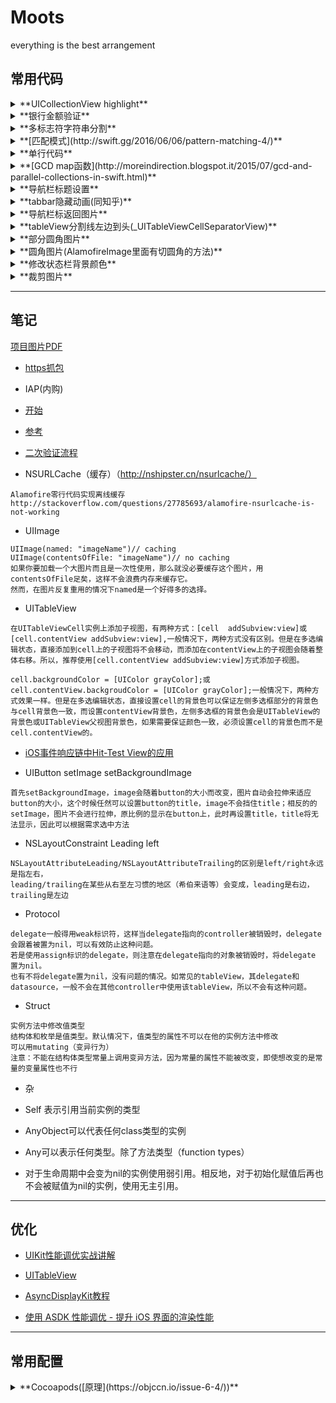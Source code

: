 # Moots
everything is the best arrangement

## 常用代码

<details>
<summary>
  **UICollectionView highlight**
</summary>
```swift
// 方法一
func collectionView(_ collectionView: UICollectionView, willDisplay cell: UICollectionViewCell, forItemAt indexPath: IndexPath) {
        cell.backgroundColor = .white

        let backgroundView = UIView(frame: cell.frame)
        backgroundView.backgroundColor = UIColor(white: 0.9, alpha: 1)
        cell.selectedBackgroundView = backgroundView
}

func collectionView(_ collectionView: UICollectionView, didSelectItemAt indexPath: IndexPath) {
     collectionView.deselectItem(at: indexPath, animated: true)
}

// 方法二(有延时)
func collectionView(_ collectionView: UICollectionView, didHighlightItemAt indexPath: IndexPath) {
        let cell = collectionView.cellForItem(at: indexPath)
        cell?.contentView.backgroundColor = UIColor(white: 0.9, alpha: 1)
}

func collectionView(_ collectionView: UICollectionView, didUnhighlightItemAt indexPath: IndexPath) {
        let cell = collectionView.cellForItem(at: indexPath)
        cell?.contentView.backgroundColor = nil
}
```
</details>



<details>
<summary>
  **泛型约束**
</summary>
```swift
protocol ArrayPresenter {
    associatedtype ViewType: UIScrollView
    var listView: ViewType! { set get }
}

func loadMore<T: UIScrollView>(listView: T, indexPath: NSIndexPath) where T: YourProtocol {

}
```
</details>

<details>
<summary>
**银行金额验证**
</summary>

```swift
extension String {
    func enteredCorrectly() -> Bool {
        if length == 0 {
            return false
        }
        let scan = NSScanner(string: self)
        let isNotZero = Double(self) > 0
        if isNotZero {
            if containsString(".") {
                if let rangeOfZero = rangeOfString(".", options: .BackwardsSearch) {
                    let suffix = String(characters.suffixFrom(rangeOfZero.endIndex))
                    if suffix.length > 2 {
                        showAlert(controller, message: "您输入的金额有误")
                        return false
                    }
                }
                var float: Float = 0
                guard !(scan.scanFloat(&float) && scan.atEnd) else { return true }
            } else {
                var int: Int64 = 0
                guard !(scan.scanLongLong(&int) && scan.atEnd) else { return true }
            }
        }
        return false
    }
}
```
</details>


<details>
<summary>
  **多标志符字符串分割**
</summary>

```swift
let text = "abc,vfr.yyuu"
let set = CharacterSet(charactersIn: ",.")
print(text.components(separatedBy: set)) // ["abc", "vfr", "yyuu"]
```
</details>

<details>
<summary>
  **[匹配模式](http://swift.gg/2016/06/06/pattern-matching-4/)**
</summary>

```swift
let age = 19
if 18...25 ~= age {
    print("条件满足")
}
同
if age >= 18 && age <= 25 {
    print("条件满足")
}
同
if case 18...25 = age {
    print("条件满足")
}
```

</details>

<details>
<summary>
  **单行代码**
</summary>
    
```swift
let arr = (1...1024).map{ $0 * 2 }


let n = (1...1024).reduce(0,combine: +)


let words = ["Swift","iOS","cocoa","OSX","tvOS"]
let tweet = "This is an example tweet larking about Swift"
let valid = !words.filter({ tweet.containsString($0) }).isEmpty
valid //true
let valid2 = words.contains(tweet.containsString)
valid2 //true


// 埃拉托斯特尼筛法
var n = 102
var primes = Set(2...n)
var sameprimes = Set(2...n)
let aa = sameprimes.subtract(Set(2...Int(sqrt(Double(n))))
    .flatMap{(2 * $0).stride(through: n, by:$0)})
let bb = aa.sort()
// bb [2, 3, 5, 7, 11, 13, 17, 19, 23, 29, 31, 37, 41, 43, 47, 53, 59, 61, 67, 71, 73, 79, 83, 89, 97, 101]


let arr = [82, 58, 76, 49, 88, 90]
let retulst = data.reduce(([], [])) {
    $1 < 60 ? ($0.0 + [$1], $0.1) : ($0.0, $0.1 + [$1])
}
// retulst ([58, 49], [82, 76, 88, 90])
```
</details>


<details>
<summary>
  **[GCD map函数](http://moreindirection.blogspot.it/2015/07/gcd-and-parallel-collections-in-swift.html)**
</summary>
    
```swift
extension Array {
    public func pmap(transform: (Element -> Element)) -> [Element] {
        guard !self.isEmpty else {
            return []
        }

        var result: [(Int, [Element])] = []

        let group = dispatch_group_create()
        let lock = dispatch_queue_create("pmap queue for result", DISPATCH_QUEUE_SERIAL)

        let step: Int = max(1, self.count / NSProcessInfo.processInfo().activeProcessorCount) // step can never be 0

        for var stepIndex = 0; stepIndex * step < self.count; stepIndex += 1 {
            let capturedStepIndex = stepIndex

            var stepResult: [Element] = []
            dispatch_group_async(group, dispatch_get_global_queue(DISPATCH_QUEUE_PRIORITY_DEFAULT, 0)) {
                for i in (capturedStepIndex * step)..<((capturedStepIndex + 1) * step) {
                    if i < self.count {
                        let mappedElement = transform(self[i])
                        stepResult += [mappedElement]
                    }
                }

                dispatch_group_async(group, lock) {
                    result += [(capturedStepIndex, stepResult)]
                }
            }
        }

        dispatch_group_wait(group, DISPATCH_TIME_FOREVER)

        return result.sort { $0.0 < $1.0 }.flatMap { $0.1 }
    }
}

extension Array {
    public func pfilter(includeElement: Element -> Bool) -> [Element] {
        guard !self.isEmpty else {
            return []
        }

        var result: [(Int, [Element])] = []

        let group = dispatch_group_create()
        let lock = dispatch_queue_create("pmap queue for result", DISPATCH_QUEUE_SERIAL)

        let step: Int = max(1, self.count / NSProcessInfo.processInfo().activeProcessorCount) // step can never be 0

        for var stepIndex = 0; stepIndex * step < self.count; stepIndex += 1 {
            let capturedStepIndex = stepIndex

            var stepResult: [Element] = []
            dispatch_group_async(group, dispatch_get_global_queue(DISPATCH_QUEUE_PRIORITY_DEFAULT, 0)) {
                for i in (capturedStepIndex * step)..<((capturedStepIndex + 1) * step) {
                    if i < self.count && includeElement(self[i]) {
                        stepResult += [self[i]]
                    }
                }

                dispatch_group_async(group, lock) {
                    result += [(capturedStepIndex, stepResult)]
                }
            }
        }

        dispatch_group_wait(group, DISPATCH_TIME_FOREVER)

        return result.sort { $0.0 < $1.0 }.flatMap { $0.1 }
    }
}
```
</details>


<details>
<summary>
  **导航栏标题设置**
</summary>
    
```swift
// 需要tabBarItem的title与导航栏title不一致,如下设置navigationbar的titile
navigationItem.title = "示例"
注意: 直接 title = "示例" 在tabbar切换时tabBarItem的title会变成设置
```
</details>


<details>
<summary>
  **tabbar隐藏动画(同知乎)**
</summary>

```swift
func setTabBarVisible(visible: Bool, animated: Bool) {

//* This cannot be called before viewDidLayoutSubviews(), because the frame is not set before this time

// bail if the current state matches the desired state
if tabBarIsVisible == visible { return }

// get a frame calculation ready
let frame = tabBarController?.tabBar.frame
let height = frame?.size.height
let offsetY = (visible ? -height! : height)

// zero duration means no animation
let duration: NSTimeInterval = (animated ? 0.3 : 0.0)

//  animate the tabBar
if let rect = frame {
UIView.animateWithDuration(duration) {
self.tabBarController?.tabBar.frame = CGRectOffset(rect, 0, offsetY!)
return
}
}
}

var tabBarIsVisible: Bool {
return tabBarController?.tabBar.frame.minY < view.frame.maxY
}
```
</details>


<details>
<summary>
  **导航栏标返回图片**
</summary>
```swift
navigationBar.backIndicatorTransitionMaskImage = R.image.ic_nav_back()
navigationBar.backIndicatorImage = R.image.ic_nav_back()
```
</details>


<details>
<summary>
  **tableView分割线左边到头(_UITableViewCellSeparatorView)**
</summary>
```swift
//写在viewDidLoad
if tableView.respondsToSelector(Selector("setSeparatorInset:")) {
    tableView.separatorInset = UIEdgeInsetsZero
}
if tableView.respondsToSelector(Selector("setLayoutMargins:")) {
    tableView.layoutMargins = UIEdgeInsetsZero
}

//写在 willDisplayCell
if cell.respondsToSelector(Selector("setSeparatorInset:")) {
    cell.separatorInset = UIEdgeInsetsZero
}
if cell.respondsToSelector(Selector("setLayoutMargins:")) {
    cell.layoutMargins = UIEdgeInsetsZero
}

override func layoutSubviews() {
super.layoutSubviews()
separatorInset = UIEdgeInsetsZero
preservesSuperviewLayoutMargins = false
layoutMargins = UIEdgeInsetsZero
}
```
</details>


<details>
<summary>
  **虚线**
</summary>
```swift
func drawDottedLine(lineView: UIView, offset: CGPoint) {
    let shapeLayer = CAShapeLayer()
    shapeLayer.bounds = lineView.bounds
    shapeLayer.position = lineView.layer.position
    shapeLayer.fillColor = nil
    shapeLayer.strokeColor = MOOTS_LINE_GRAY.CGColor
    shapeLayer.lineWidth = 0.5
    shapeLayer.lineJoin = kCALineJoinRound
    // 4=线的宽度 1=每条线的间距
    shapeLayer.lineDashPattern = [NSNumber(int: 4), NSNumber(int: 1)]
    let path = CGPathCreateMutable()
    CGPathMoveToPoint(path, nil, offset.x, offset.y)
    CGPathAddLineToPoint(path, nil, CGRectGetWidth(lineView.frame) - offset.x, offset.y)
    shapeLayer.path = path
    lineView.layer.addSublayer(shapeLayer)
}
```
</details>



<details>
<summary>
  **部分圆角图片**
</summary>
```swift
func cornerImage(frame: CGRect, image: UIImage, Radii: CGSize) -> UIImageView {
    let imageView = UIImageView(image: image)
    imageView.frame = frame
    let bezierPath = UIBezierPath(roundedRect: imageView.bounds, byRoundingCorners: [.TopLeft, .TopRight], cornerRadii: Radii)
    let shapeLayer = CAShapeLayer()
    shapeLayer.path = bezierPath.CGPath
    imageView.layer.mask = shapeLayer
    return imageView
}
```
</details>



<details>
<summary>
  **圆角图片(AlamofireImage里面有切圆角的方法)**
</summary>
```
extension UIImageView {

    func kt_addCorner(radius radius: CGFloat) {
        self.image = self.image?.kt_drawRectWithRoundedCorner(radius: radius, self.bounds.size)
    }
}

extension UIImage {
    func kt_drawRectWithRoundedCorner(radius radius: CGFloat, _ sizetoFit: CGSize) -> UIImage {
        let rect = CGRect(origin: CGPoint(x: 0, y: 0), size: sizetoFit)

        UIGraphicsBeginImageContextWithOptions(rect.size, false, UIScreen.mainScreen().scale)
        CGContextAddPath(UIGraphicsGetCurrentContext(),
            UIBezierPath(roundedRect: rect, byRoundingCorners: UIRectCorner.AllCorners,
                cornerRadii: CGSize(width: radius, height: radius)).CGPath)
        CGContextClip(UIGraphicsGetCurrentContext())

        self.drawInRect(rect)
        CGContextDrawPath(UIGraphicsGetCurrentContext(), .FillStroke)
        let output = UIGraphicsGetImageFromCurrentImageContext()
        UIGraphicsEndImageContext()

        return output
    }
}
```
</details>


<details>
<summary>
  **通过字符串构建类**
</summary>
```swift
extension String {
    func fromClassName() -> NSObject {
        let className = NSBundle.mainBundle().infoDictionary!["CFBundleName"] as! String + "." + self
        let aClass = NSClassFromString(className) as! UIViewController.Type
        return aClass.init()
    }
}

extension NSObject {
    class func fromClassName(className: String) -> NSObject {
        let className = NSBundle.mainBundle().infoDictionary!["CFBundleName"] as! String + "." + className
        let aClass = NSClassFromString(className) as! UIViewController.Type
        return aClass.init()
    }
}
```
</details>



<details>
<summary>
  **修改状态栏背景颜色**
</summary>
```swift
func setStatusBarBackgroundColor(color: UIColor) {
    guard  let statusBar = UIApplication.sharedApplication().valueForKey("statusBarWindow")?.valueForKey("statusBar") as? UIView else {
        return
    }
    statusBar.backgroundColor = color
}
swift3.0
    func setStatusBarBackgroundColor(color: UIColor) {
        let statusBarWindow = UIApplication.shared.value(forKey: "statusBarWindow") as? UIView
        guard  let statusBar = statusBarWindow?.value(forKey: "statusBar") as? UIView else {
            return
        }
        statusBar.backgroundColor = color
    }
```
</details>



<details>
<summary>
  **裁剪图片**
</summary>
```swift
extension UIImage {
    func cutOutImageWithRect(rect: CGRect) -> UIImage {

        guard let subImageRef = CGImageCreateWithImageInRect(CGImage, rect) else {
            return self
        }
        let smallBounds = CGRect(x: 0, y: 0, width: CGImageGetWidth(subImageRef), height: CGImageGetHeight(subImageRef))
        UIGraphicsBeginImageContext(smallBounds.size)
        let context = UIGraphicsGetCurrentContext()
        CGContextDrawImage(context, smallBounds, subImageRef)
        let smallImage = UIImage(CGImage: subImageRef)
        UIGraphicsEndImageContext()
        return smallImage
    }
}
```
</details>



<details>
<summary>
  **UIButton响应区域太小**
</summary>
```swift
extension UIButton {
    //处理button太小
    open override func hitTest(_ point: CGPoint, with event: UIEvent?) -> UIView? {
        // if the button is hidden/disabled/transparent it can't be hit
        if self.isHidden || !self.isUserInteractionEnabled || self.alpha < 0.01 { return nil }
        // increase the hit frame to be at least as big as `minimumHitArea`
        let buttonSize = bounds.size
        let widthToAdd = max(44 - buttonSize.width, 0)
        let heightToAdd = max(44 - buttonSize.height, 0)
        let largerFrame = bounds.insetBy(dx: -widthToAdd / 2, dy: -heightToAdd / 2)
        // perform hit test on larger frame
        return largerFrame.contains(point) ? self : nil
    }
}
```
</details>


---------------------------------------------------------------------------------------------------------------------



## 笔记

[项目图片PDF](http://get.ftqq.com/1370.get)

* [https抓包](http://simcai.com/2016/01/31/ios-http-https%E6%8A%93%E5%8C%85%E6%95%99%E7%A8%8B/)


* IAP(内购)

 * [开始](https://gold.xitu.io/entry/57e90645da2f600060dde55e)

 * [参考](http://yimouleng.com/2015/12/17/ios-AppStore/)

 * [二次验证流程](http://openfibers.github.io/blog/2015/02/28/in-app-purchase-walk-through/)

* NSURLCache（缓存）（http://nshipster.cn/nsurlcache/）
```
Alamofire零行代码实现离线缓存http://stackoverflow.com/questions/27785693/alamofire-nsurlcache-is-not-working
```


* UIImage
```
UIImage(named: "imageName")// caching 
UIImage(contentsOfFile: "imageName")// no caching 
如果你要加载一个大图片而且是一次性使用，那么就没必要缓存这个图片，用contentsOfFile足矣，这样不会浪费内存来缓存它。
然而，在图片反复重用的情况下named是一个好得多的选择。
```


* UITableView
```
在UITableViewCell实例上添加子视图，有两种方式：[cell  addSubview:view]或[cell.contentView addSubview:view],一般情况下，两种方式没有区别。但是在多选编辑状态，直接添加到cell上的子视图将不会移动，而添加在contentView上的子视图会随着整体右移。所以，推荐使用[cell.contentView addSubview:view]方式添加子视图。

cell.backgroundColor = [UIColor grayColor];或cell.contentView.backgroudColor = [UIColor grayColor];一般情况下，两种方式效果一样。但是在多选编辑状态，直接设置cell的背景色可以保证左侧多选框部分的背景色与cell背景色一致，而设置contentView背景色，左侧多选框的背景色会是UITableView的背景色或UITableView父视图背景色，如果需要保证颜色一致，必须设置cell的背景色而不是cell.contentView的。
```


* [iOS事件响应链中Hit-Test View的应用](http://www.jianshu.com/p/d8512dff2b3e)


* UIButton setImage setBackgroundImage
```
首先setBackgroundImage，image会随着button的大小而改变，图片自动会拉伸来适应button的大小，这个时候任然可以设置button的title，image不会挡住title；相反的的setImage，图片不会进行拉伸，原比例的显示在button上，此时再设置title，title将无法显示，因此可以根据需求选中方法
```


* NSLayoutConstraint Leading left
```
NSLayoutAttributeLeading/NSLayoutAttributeTrailing的区别是left/right永远是指左右，
leading/trailing在某些从右至左习惯的地区（希伯来语等）会变成，leading是右边，trailing是左边
```


* Protocol
```
delegate一般得用weak标识符，这样当delegate指向的controller被销毁时，delegate会跟着被置为nil，可以有效防止这种问题。
若是使用assign标识的delegate，则注意在delegate指向的对象被销毁时，将delegate 置为nil。
也有不将delegate置为nil，没有问题的情况。如常见的tableView，其delegate和datasource，一般不会在其他controller中使用该tableView，所以不会有这种问题。
```


* Struct
```
实例方法中修改值类型
结构体和枚举是值类型。默认情况下，值类型的属性不可以在他的实例方法中修改
可以用mutating（变异行为）
注意：不能在结构体类型常量上调用变异方法，因为常量的属性不能被改变，即使想改变的是常量的变量属性也不行
```

* 杂
 * Self 表示引用当前实例的类型

 * AnyObject可以代表任何class类型的实例

 * Any可以表示任何类型。除了方法类型（function types）

 * 对于生命周期中会变为nil的实例使用弱引用。相反地，对于初始化赋值后再也不会被赋值为nil的实例，使用无主引用。

---------------------------------------------------------------------------------------------------------------------



## 优化
* [UIKit性能调优实战讲解](http://www.jianshu.com/p/619cf14640f3)

* [UITableView](http://www.cocoachina.com/ios/20160115/15001.html)

* [AsyncDisplayKit教程](https://github.com/nixzhu/dev-blog/blob/master/2014-11-22-asyncdisplaykit-tutorial-achieving-60-fps-scrolling.md)

* [使用 ASDK 性能调优 - 提升 iOS 界面的渲染性能](https://github.com/Draveness/iOS-Source-Code-Analyze/blob/master/contents/AsyncDisplayKit/%E6%8F%90%E5%8D%87%20iOS%20%E7%95%8C%E9%9D%A2%E7%9A%84%E6%B8%B2%E6%9F%93%E6%80%A7%E8%83%BD%20.md)



---------------------------------------------------------------------------------------------------------------------



## 常用配置

<details>
<summary>
  **Cocoapods([原理](https://objccn.io/issue-6-4/))**
</summary>
```ruby
卸载当前版本
sudo gem uninstall cocoapods

下载旧版本
sudo gem install cocoapods -v 0.25.0
```
</details> 


<details>
<summary>
  **修改Xcode自动生成的文件注释来导出API文档**
</summary>
```
http://www.jianshu.com/p/d0c7d9040c93
open /Applications/Xcode.app/Contents/Developer/Platforms/iPhoneOS.platform/Developer/Library/Xcode/Templates/File\ Templates/Source
```
</details>


<details>
<summary>
  **删除多余模拟器**
</summary>
```
open /Library/Developer/CoreSimulator/Profiles/Runtimes
open /Users/你电脑的名字/Library/Developer/Xcode/iOS\ DeviceSupport
```
</details>


<details>
<summary>
  **修改swift文件**
</summary>
```
open /Applications/Xcode.app/Contents/Developer/Library/Xcode/Templates/File\ Templates/Source/Swift\ File.xctemplate

open /Applications/Xcode.app/Contents/Developer/Platforms/iPhoneOS.platform/Developer/Library/Xcode/Templates/File\ Templates/Source/Cocoa\ Touch\ Class.xctemplate/UIViewControllerSwift
```
</details>



---------------------------------------------------------------------------------------------------------------------



## 错误处理
1.The certificate used to sign "XXX" has either expired or has been revoked

* [解决方法](http://www.cnblogs.com/zzugyl/p/5555695.html)

* [然后](http://stackoverflow.com/questions/32730312/reason-no-suitable-image-found/32730393#32730393)



2.解决cocoapods diff: /../Podfile.lock: No such file or directory

* [解决方法1](http://www.jianshu.com/p/774d782a610b)

* [解决方法2](http://www.jianshu.com/p/4c3164fe552a)

## 其他
#### [markdown语法](http://www.jianshu.com/p/f3fd881548ad)
#### [public podspec](http://www.jianshu.com/p/98407f0c175b)
#### [private podspec](http://www.cocoachina.com/ios/20150228/11206.html)
#### [podfile 锁定版本](http://blog.csdn.net/openglnewbee/article/details/25032843)
#### [Swift runtime](http://www.infoq.com/cn/articles/dynamic-analysis-of-runtime-swift)
#### [Xcode快捷键](http://www.cocoachina.com/ios/20160708/16989.html)
#### [理解UIView的绘制](http://vizlabxt.github.io/blog/2012/10/22/UIView-Rendering/)
#### [切换淘宝源](https://ruby.taobao.org/)
#### [卸载cocoapods](http://www.jianshu.com/p/8b61b421dd76)



---------------------------------------------------------------------------------------------------------------------



#常用库
按字母排序，点击展开为该库的描述

### UI
<details>
  <summary>**控件库(里面有你所需要的各种控件)**</summary>
    <ul>
    <li>[MaterialComponents](https://github.com/material-components/material-components-ios)(OC)</li>
    <li>[Material-Controls-For-iOS](https://github.com/fpt-software/Material-Controls-For-iOS)(OC)</li>
    <li>[QMUI_iOS](https://github.com/QMUI/QMUI_iOS)(OC)</li>
    <li>[Material](https://github.com/CosmicMind/Material)(Swift)</li>
    </ul>
</details>


<details>
  <summary>**各种图表库（chart）**</summary>
    <ul>
    <li>[awesome-ios-chart](https://github.com/ameizi/awesome-ios-chart)</li>
    </ul>
</details>


<details>
  <summary>**视频播放器**</summary>
    <ul>
    <li>[BMPlayer](https://github.com/BrikerMan/BMPlayer)(Swift)</li>
    <li>[MobilePlayer](https://github.com/mobileplayer/mobileplayer-ios)(Swift)(Swift)</li>
    </ul>
</details>


<details>
  <summary>**日历**</summary>
    <ul>
      <li>[GLCalendarView](https://github.com/Glow-Inc/GLCalendarView)(OC)</li>
      <li>[JTCalendar](https://github.com/jonathantribouharet/JTCalendar)(OC)</li>
      <li>[FSCalendar](https://github.com/WenchaoD/FSCalendar)(Swift)</li>
      <li>[JTAppleCalendar](https://github.com/patchthecode/JTAppleCalendar)(Swift)</li>
    </ul>
</details>


<details>
  <summary>**日期处理**</summary>
    <ul>
      <li>[Timepiece](https://github.com/naoty/Timepiece)(Swift)</li>
      <li>[DateTools](https://github.com/MatthewYork/DateTools)(OC/Swift)</li>
    </ul>
</details>


<details>
  <summary>**约束**</summary>
    <ul>
      <li>[SnapKit](https://github.com/SnapKit/SnapKit)(Swift)</li>
      <li>[PureLayout](https://github.com/PureLayout/PureLayout)(OC)</li>
    </ul>
</details>


<details>
<summary>
  **[10Clock](https://github.com/joedaniels29/10Clock)(Swift)**
</summary>
这个控件是一个美丽的时间选择器大量启发的iOS 10“睡前”定时器。
</details>


<details>
  <summary>**Alert**</summary>
    <ul>
      <li>[CDAlertView](https://github.com/candostdagdeviren/CDAlertView)(Swift)</li>
      <li>[Presentr](https://github.com/IcaliaLabs/Presentr)(Swift)</li>
    </ul>
</details>


<details>
<summary>
  **[AKPickerView](https://github.com/Akkyie/AKPickerView-Swift)(Swift)**
</summary>
一个简单但可自定义的水平选择器视图。
</details>


<details>
<summary>
  **[ASProgressPopUpView](https://github.com/alskipp/ASProgressPopUpView)(OC)**
</summary>
显示弹出式视图中完成百分比的进度视图
</details>


<details>
<summary>
  **[ALCameraViewController](https://github.com/AlexLittlejohn/ALCameraViewController)(Swift)**
</summary>
具有自定义图像选择器和图像裁剪的摄像机视图控制器。
</details>


<details>
<summary>
  **[BouncyPageViewController](https://github.com/BohdanOrlov/BouncyPageViewController)(Swift)**
</summary>
具有跳动效果的页面视图控制器
</details>


<details>
<summary>
  **[ConfettiView](https://github.com/OrRon/ConfettiView)(Swift)**
</summary>
ConfettiView可以在您的应用程序中创建一个炫酷的五彩纸屑视图
</details>


<details>
<summary>
  **[DateTimePicker](https://github.com/itsmeichigo/DateTimePicker)(Swift)**
</summary>
日期和时间选择组件
</details>


<details>
<summary>
  **[DZNEmptyDataSet](https://github.com/dzenbot/DZNEmptyDataSet)(OC)**
</summary>
用于在视图没有要显示的内容时显示空数据集的UITableView / UICollectionView超类类别
</details>


<details>
<summary>
  **[FDFullscreenPopGesture](https://github.com/forkingdog/FDFullscreenPopGesture)(OC)**
</summary>
全屏返回
</details>


<details>
<summary>
  **[FontAwesomeKit](https://github.com/PrideChung/FontAwesomeKit)(OC)**
</summary>
各种icon 
</details>


<details>
<summary>
  **[ForceBlur](https://github.com/Yalantis/ForceBlur)(Swift)**
</summary>
ForceBlur动画iOS消息应用程序
</details>


<details>
<summary>
  **[GSMessages](https://github.com/wxxsw/GSMessages)(Swift)**
</summary>
navigationbar下面出来的提示框
</details>


<details>
<summary>
  **[HGCircularSlider](https://github.com/HamzaGhazouani/HGCircularSlider)(Swift)**
</summary>
iOS应用程序的自定义可重复使用的圆形滑块控件。
</details>


<details>
<summary>
  **[IGListKit](https://github.com/Instagram/IGListKit)(OC)**
</summary>
一个数据驱动的UICollectionView框架，用于构建快速灵活的列表
</details>


<details>
<summary>
  **[Jelly](https://github.com/SebastianBoldt/Jelly)(Swift)**
</summary>
Jelly在iOS中提供了自定义视图控制器转换，只需几行代码
</details>


<details>
<summary>
  **[JSQMessagesViewController](https://github.com/jessesquires/JSQMessagesViewController)(OC)**
</summary>
一个优雅的消息UI库的iOS
</details>


<details>
<summary>
  **[JZNavigationExtension](https://github.com/JazysYu/JZNavigationExtension)(OC)**
</summary>
网页导航栏过度效果
</details>


<details>
<summary>
  **[KMCGeigerCounter](https://github.com/kconner/KMCGeigerCounter)(OC)**
</summary>
FPS显示
</details>


<details>
<summary>
  **[KMNavigationBarTransition](https://github.com/MoZhouqi/KMNavigationBarTransition)(OC)**
</summary>
美团首页，微信红包页面NavigationBar过度处理
</details>


<details>
<summary>
  **[KYDrawerController](https://github.com/ykyouhei/KYDrawerController)(Swift)**
</summary>
侧滑
</details>


<details>
<summary>
  **[LTHRadioButton](https://github.com/rolandleth/LTHRadioButton)(Swift)**
</summary>
一个有漂亮动画的单选按钮
</details>


<details>
<summary>
  **[LiquidFloatingActionButton](https://github.com/yoavlt/LiquidFloatingActionButton)(Swift)**
</summary>
浮动按钮
</details>


<details>
<summary>
  **[Persei](https://github.com/Yalantis/Persei)(Swift)**
</summary>
用Swift编写的UITableView / UICollectionView / UIScrollView的动画顶层菜单
</details>


<details>
<summary>
  **[PhoneNumberKit](https://github.com/marmelroy/PhoneNumberKit)(Swift)**
</summary>
用于解析，格式化和验证国际电话号码的Swift框架。 灵感来自Google的libphonenumber。
</details>


<details>
<summary>
  **[MXScrollView](https://github.com/cwxatlm/MXScrollView)(OC)**
</summary>
一款易用的可拉伸的自动循环滚动视图 集成简单易懂 自定义性强
</details>


<details>
<summary>
  **[MZFormSheetController](https://github.com/m1entus/MZFormSheetController)(OC)**
</summary>
MZFormSheetController提供了一个替代本地iOS UIModalPresentationFormSheet，添加对iPhone的支持和额外的机会来设置控制器大小和感觉表单。
</details>


<details>
<summary>
  **[NextGrowingTextView](https://github.com/muukii/NextGrowingTextView)(Swift)**
</summary>
自适应高度的TextView
</details>


<details>
<summary>
  **[Reactions](https://github.com/yannickl/Reactions)(Swift)**
</summary>
可定制的Facebook反应控件
</details>


<details>
<summary>
  **[RHPreviewCell](https://github.com/robertherdzik/RHPreviewCell)(Swift)**
</summary>
长按显示隐藏图片
</details>


<details>
<summary>
  **[Ruler](https://github.com/nixzhu/Ruler)(Swift)**
</summary>
尺寸很重要，你需要一把尺子。
</details>


<details>
<summary>
  **[RazzleDazzle](https://github.com/IFTTT/RazzleDazzle)(Swift)**
</summary>
一个简单的基于关键帧的动画框架的iOS，用Swift编写。 完美的滚动应用程序介绍。
</details>


<details>
<summary>
  **[SFFocusViewLayout](https://github.com/fdzsergio/SFFocusViewLayout)(Swift)**
</summary>
UICollectionViewLayout炫酷的布局
</details>


<details>
<summary>
  **[StatefulViewController](https://github.com/aschuch/StatefulViewController)(Swift)**
</summary>
基于内容，加载，错误或空状态的占位符视图
</details>


<details>
<summary>
  **[SwipeTableView](https://github.com/Roylee-ML/SwipeTableView)(OC)**
</summary>
类似半糖、美丽说主页与QQ音乐歌曲列表布局效果，实现不同菜单的左右滑动切换，同时支持类似tableview的顶部工具栏悬停（既可以左右滑动，又可以上下滑动）。兼容下拉刷新，自定义 collectionview实现自适应 contentSize 还可实现瀑布流功能
</details>


<details>
<summary>
  **[TableFlip](https://github.com/mergesort/TableFlip)(Swift)**
</summary>
一个更简单的方法来做酷UITableView动画！
</details>


<details>
<summary>
  **[TextFieldEffects](https://github.com/raulriera/TextFieldEffects)(Swift)**
</summary>
自定义UITextFields效果
</details>


<details>
<summary>
  **[TimelineTableViewCell](https://github.com/kf99916/TimelineTableViewCell)(Swift)**
</summary>
时间轴
</details>


<details>
<summary>
  **[TinderSimpleSwipeCards](https://github.com/cwRichardKim/TinderSimpleSwipeCards)(OC)**
</summary>
类似陌陌卡片选择 
</details>


### 动画

<details>
<summary>
  **[Hero](https://github.com/lkzhao/Hero)(Swift)**
</summary>
动画库
</details>



### 数据库
<details>
<summary>
  **[SQLite.swift](https://github.com/stars)(Swift)**
</summary>
类似陌陌卡片选择 
</details>


### 其他
<details>
  <summary>**Timer(定时器)**</summary>
    <ul>
    <li>[Each](https://github.com/IcaliaLabs/Presentr)(Swift)</li>
    <li>[SwiftTimer](https://github.com/100mango/SwiftTimer)(Swift)</li>
    </ul>
</details>


<details>
  <summary>**引导页**</summary>
    <ul>
    <li>[EAIntroView](https://github.com/ealeksandrov/EAIntroView)(OC)</li>
    </ul>
</details>


<details>
  <summary>**OCR（图像识别）**</summary>
    <ul>
      <li>[SwiftOCR](https://github.com/garnele007/SwiftOCR)(Swift)</li>
      <li>[OCR](https://github.com/iosWellLin/OCR)(OC)</li>
    </ul>
</details>


<details>
  <summary>**界面跳转路由**</summary>
    <ul>
      <li>[DCURLRouter](https://github.com/DarielChen/DCURLRouter)(OC)</li>
      <li>[FNUrlRoute](https://github.com/Fnoz/FNUrlRoute)(Swift)</li>
    </ul>
</details>


<details>
  <summary>**Swift代码生成器**</summary>
    <ul>
      <li>[SwiftGen](https://github.com/johnil/VVeboTableViewDemo)(Swift)</li>
      <li>[R.swift](https://github.com/mac-cain13/R.swift)(Swift)</li>
    </ul>
</details>


<details>
  <summary>**SVG**</summary>
    <ul>
      <li>[Snowflake](https://github.com/onmyway133/Snowflake)(Swift)</li>
      <li>[Macaw](https://github.com/exyte/Macaw)(Swift)</li>
    </ul>
</details>


<details>
<summary>
  **[Argo](https://github.com/thoughtbot/Argo)(Swift)**
</summary>
Swift的JSON转换
</details>


<details>
<summary>
  **[BeeHive](https://github.com/alibaba/BeeHive)(OC)**
</summary>
阿里开源的解耦库
</details>


<details>
<summary>
  **[FileBrowser](https://github.com/marmelroy/FileBrowser)(Swift)**
</summary>
文件浏览器
</details>


<details>
<summary>
  **[Google VR](https://github.com/googlevr/gvr-ios-sdk)**
</summary>
谷歌VR
</details>


<details>
<summary>
  **[LayerPlayer](https://github.com/singro/v2ex)**
</summary>
探索Apple的Core Animation API的功能
</details>


<details>
<summary>
  **[Live](https://github.com/ltebean/Live)(Swift)**
</summary>
直播
</details>


<details>
<summary>
  **[MLeaksFinder](https://github.com/Zepo/MLeaksFinder)(Swift)**
</summary>
在开发时查找iOS应用中的内存泄漏。
</details>


<details>
<summary>
  **[Nuke](https://github.com/kean/Nuke)(Swift)**
</summary>
强大的图像加载和缓存框架
</details>


<details>
<summary>
  **[Password-keyboard](https://github.com/liuchunlao/Password-keyboard)(OC)**
</summary>
动态密码键盘
</details>


<details>
<summary>
  **[Peek](https://github.com/shaps80/Peek)(Swift)**
</summary>
Peek是一个开源库，允许您根据用户界面的规范指南轻松检查您的应用程序。 Peek可以被工程师，设计师和测试人员使用，允许开发人员花更多的时间在代码和更少的时间检查字体，颜色和布局是像素完美。
</details>


<details>
<summary>
  **[SwiftyAttributes](https://github.com/eddiekaiger/SwiftyAttributes)(Swift)**
</summary>
富文本字符串处理
</details>


<details>
<summary>
  **[SwiftPlate](https://github.com/mergesort/TableFlip)(Swift)**
</summary>
用命令行轻松生成跨平台Swift框架项目
</details>


<details>
<summary>
  **[SwifterSwift](https://github.com/omaralbeik/SwifterSwift)(Swift)**
</summary>
Swift各个类的扩展
</details>


### 框架

<details>
  <summary>**测试框架**</summary>
    <ul>
    <li>[Quick](https://github.com/Quick/Quick)(Swift)</li>
      <li>[SwiftCheck](https://github.com/typelift/SwiftCheck)(Swift)</li>
    </ul>
</details>


<details>
  <summary>**跨平台框架**</summary>
    <ul>
      <li>[weex](https://github.com/alibaba/weex)</li>
      <li>[react-native](https://github.com/facebook/react-native)(Swift)</li>
    </ul>
</details>


<details>
<summary>
  **[katana-swift](https://github.com/BendingSpoons/katana-swift)(Swift)**
</summary>
跟ReSwift类似
</details>


<details>
<summary>
  **[ReSwift](https://github.com/ReSwift/ReSwift)**
</summary>
似乎有点牛B，待仔细研究
</details>

<details>
<summary>
  **[RxSwift](https://github.com/ReactiveX/RxSwift)(Swift)**
</summary>
响应式编程
</details>




### APP源码

<details>
<summary>
  **[kickstarter](https://github.com/kickstarter/ios-oss)(Swift)**
</summary>
一个众筹平台的源码
</details>


<details>
<summary>
  **[v2ex](https://github.com/singro/v2ex)**
</summary>
v2ex客户端
</details>



### Demo

<details>
<summary>
  **[VVeboTableViewDemo](https://github.com/johnil/VVeboTableViewDemo)(OC)**
</summary>
微博优化demo
</details>


<details>
<summary>
  **[SmileWeather](https://github.com/liu044100/SmileWeather)(OC)**
</summary>
天气Demo
</details>
